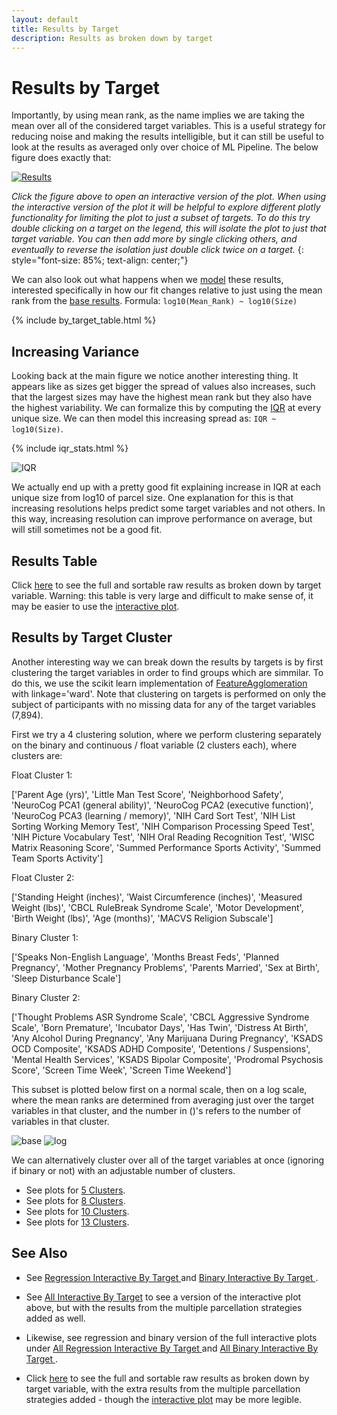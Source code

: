 ```yaml
---
layout: default
title: Results by Target
description: Results as broken down by target
---
```


# Results by Target

Importantly, by using mean rank, as the name implies we are taking the mean over all of the considered target variables.
This is a useful strategy for reducing noise and making the results intelligible, but it can still be useful to look at
the results as averaged only over choice of ML Pipeline. The below figure does exactly that:

[![Results](https://raw.githubusercontent.com/sahahn/parc_scaling/master/analyze/Figures/Figure4.png)](./interactive3.html)

*Click the figure above to open an interactive version of the plot. When using the interactive version of the plot it will be helpful to explore different plotly functionality for limiting the plot to just a subset of targets. To do this try double clicking on a target on the legend, this will isolate the plot to just that target variable. You can then add more by single clicking others, and eventually to reverse the isolation just double click twice on a target.*
{: style="font-size: 85%; text-align: center;"}

We can also look out what happens when we [model](./intro_to_results#modelling-results) these results, interested specifically
in how our fit changes relative to just using the mean rank from the [base results](./base_results.md). Formula: `log10(Mean_Rank) ~ log10(Size)`

{% include by_target_table.html %}

## Increasing Variance

Looking back at the main figure we notice another interesting thing. It appears like as sizes get bigger the spread of values also increases, such that the largest sizes may have the highest mean rank but they also have the highest variability. We can formalize this by computing the [IQR](https://en.wikipedia.org/wiki/Interquartile_range) at every unique size. We can then model this increasing spread as: `IQR ~ log10(Size)`.

{% include iqr_stats.html %}

![IQR](https://raw.githubusercontent.com/sahahn/parc_scaling/master/analyze/Figures/iqr.png)

We actually end up with a pretty good fit explaining increase in IQR at each unique size from log10 of parcel size. One explanation for this is that increasing resolutions helps predict some target variables and not others. In this way, increasing resolution can improve performance on average, but will still sometimes not be a good fit.

## Results Table

Click [here](./results_by_target_table.html) to see the full and sortable raw results as broken down by target variable.
Warning: this table is very large and difficult to make sense of, it may be easier to use the [interactive plot](./interactive3.html).

## Results by Target Cluster

Another interesting way we can break down the results by targets is by first clustering the target variables in order to find groups which are
simmilar. To do this, we use the scikit learn implementation of [FeatureAgglomeration](https://scikit-learn.org/stable/modules/generated/sklearn.cluster.FeatureAgglomeration.html) with linkage='ward'. Note that clustering on targets is performed on only the subject of participants with no missing data for any of the target variables (7,894).

First we try a 4 clustering solution, where we perform clustering separately on the binary and continuous / float variable (2 clusters each), where clusters are:

Float Cluster 1:

 ['Parent Age (yrs)', 'Little Man Test Score', 'Neighborhood Safety', 'NeuroCog PCA1 (general ability)', 'NeuroCog PCA2 (executive function)', 'NeuroCog PCA3 (learning / memory)', 'NIH Card Sort Test', 'NIH List Sorting Working Memory Test', 'NIH Comparison Processing Speed Test', 'NIH Picture Vocabulary Test', 'NIH Oral Reading Recognition Test', 'WISC Matrix Reasoning Score', 'Summed Performance Sports Activity', 'Summed Team Sports Activity']

Float Cluster 2:

 ['Standing Height (inches)', 'Waist Circumference (inches)', 'Measured Weight (lbs)', 'CBCL RuleBreak Syndrome Scale', 'Motor Development', 'Birth Weight (lbs)', 'Age (months)', 'MACVS Religion Subscale']

Binary Cluster 1:

 ['Speaks Non-English Language', 'Months Breast Feds', 'Planned Pregnancy', 'Mother Pregnancy Problems', 'Parents Married', 'Sex at Birth', 'Sleep Disturbance Scale']

Binary Cluster 2:

 ['Thought Problems ASR Syndrome Scale', 'CBCL Aggressive Syndrome Scale', 'Born Premature', 'Incubator Days', 'Has Twin', 'Distress At Birth', 'Any Alcohol During Pregnancy', 'Any Marijuana During Pregnancy', 'KSADS OCD Composite', 'KSADS ADHD Composite', 'Detentions / Suspensions', 'Mental Health Services', 'KSADS Bipolar Composite', 'Prodromal Psychosis Score', 'Screen Time Week', 'Screen Time Weekend']

This subset is plotted below first on a normal scale, then on a log scale, where the mean ranks are determined from averaging just over the target variables in that cluster, and the number in ()'s refers to the number of variables in that cluster.

![base](https://raw.githubusercontent.com/sahahn/parc_scaling/master/analyze/Figures/by_clusters_base.png)
![log](https://raw.githubusercontent.com/sahahn/parc_scaling/master/analyze/Figures/by_clusters_log.png)

We can alternatively cluster over all of the target variables at once (ignoring if binary or not) with an adjustable number of clusters.

- See plots for [5 Clusters](./cluster_targets#5-clusters).
- See plots for [8 Clusters](./cluster_targets#8-clusters).
- See plots for [10 Clusters](./cluster_targets#10-clusters).
- See plots for [13 Clusters](./cluster_targets#13-clusters).

## See Also

- See [Regression Interactive By Target ](./interactive3_r2.html) and [Binary Interactive By Target ](./interactive3_roc_auc.html).

- See [All Interactive By Target](./interactive7.html) to see a version of the interactive plot above,
  but with the results from the multiple parcellation strategies added as well.

- Likewise, see regression and binary version of the full interactive plots under [All Regression Interactive By Target ](./interactive7_r2.html) and [All Binary Interactive By Target ](./interactive7_roc_auc.html).

- Click [here](./all_results_by_target_table.html) to see the full and sortable raw results as broken down by target variable,
  with the extra results from the multiple parcellation strategies added - though the [interactive plot](./interactive7.html) may be more legible.